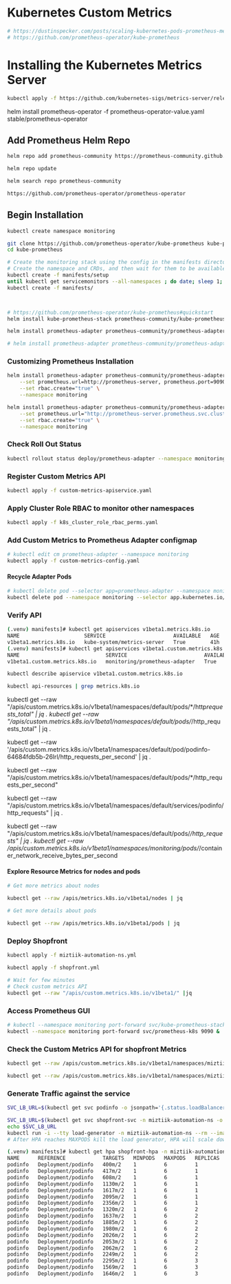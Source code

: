 # Kubernetes Custom Metrics

```bash
# https://dustinspecker.com/posts/scaling-kubernetes-pods-prometheus-metrics/
# https://github.com/prometheus-operator/kube-prometheus
```

# Installing the Kubernetes Metrics Server

```bash
kubectl apply -f https://github.com/kubernetes-sigs/metrics-server/releases/latest/download/components.yaml
```

helm install prometheus-operator -f prometheus-operator-value.yaml stable/prometheus-operator

## Add Prometheus Helm Repo

```bash
helm repo add prometheus-community https://prometheus-community.github.io/helm-charts

helm repo update

helm search repo prometheus-community
```

```bash
https://github.com/prometheus-operator/prometheus-operator
```

## Begin Installation

```bash
kubectl create namespace monitoring

git clone https://github.com/prometheus-operator/kube-prometheus kube-prometheus
cd kube-prometheus

# Create the monitoring stack using the config in the manifests directory:
# Create the namespace and CRDs, and then wait for them to be available before creating the remaining resources
kubectl create -f manifests/setup
until kubectl get servicemonitors --all-namespaces ; do date; sleep 1; echo ""; done
kubectl create -f manifests/



# https://github.com/prometheus-operator/kube-prometheus#quickstart
helm install kube-prometheus-stack prometheus-community/kube-prometheus-stack --namespace monitoring

helm install prometheus-adapter prometheus-community/prometheus-adapter --namespace monitoring

# helm install prometheus-adapter prometheus-community/prometheus-adapter --namespace monitoring -f adapter-values.yaml
```

### Customizing Prometheus Installation

```bash
helm install prometheus-adapter prometheus-community/prometheus-adapter \
    --set prometheus.url=http://prometheus-server, prometheus.port=9090 \
    --set rbac.create="true" \
    --namespace monitoring

helm install prometheus-adapter prometheus-community/prometheus-adapter \
    --set prometheus.url="http://prometheus-server.prometheus.svc.cluster.local",prometheus.port="9090" \
    --set rbac.create="true" \
    --namespace monitoring
```

### Check Roll Out Status

```bash
kubectl rollout status deploy/prometheus-adapter --namespace monitoring
```

### Register Custom Metrics API

```bash
kubectl apply -f custom-metrics-apiservice.yaml
```

### Apply Cluster Role RBAC to monitor other namespaces

```bash
kubectl apply -f k8s_cluster_role_rbac_perms.yaml
```

### Add Custom Metrics to Prometheus Adapter configmap

```bash
# kubectl edit cm prometheus-adapter --namespace monitoring
kubectl apply -f custom-metrics-config.yaml
```

#### Recycle Adapter Pods

```bash
# kubectl delete pod --selector app=prometheus-adapter --namespace monitoring
kubectl delete pod --namespace monitoring --selector app.kubernetes.io/name=prometheus-adapter
```

### Verify API

```bash
(.venv) manifests]# kubectl get apiservices v1beta1.metrics.k8s.io
NAME                     SERVICE                      AVAILABLE   AGE
v1beta1.metrics.k8s.io   kube-system/metrics-server   True        41h
(.venv) manifests]# kubectl get apiservices v1beta1.custom.metrics.k8s.io
NAME                            SERVICE                         AVAILABLE   AGE
v1beta1.custom.metrics.k8s.io   monitoring/prometheus-adapter   True        7m56s

kubectl describe apiservice v1beta1.custom.metrics.k8s.io

kubectl api-resources | grep metrics.k8s.io
```

kubectl get --raw "/apis/custom.metrics.k8s.io/v1beta1/namespaces/default/pods/\*/http*requests_total" | jq .
kubectl get --raw "/apis/custom.metrics.k8s.io/v1beta1/namespaces/default/pods/*/http_requests_total" | jq .

kubectl get --raw '/apis/custom.metrics.k8s.io/v1beta1/namespaces/default/pod/podinfo-64684fdb5b-26lrl/http_requests_per_second' | jq .

kubectl get --raw "/apis/custom.metrics.k8s.io/v1beta1/namespaces/default/pods/\*/http_requests_per_second"

kubectl get --raw "/apis/custom.metrics.k8s.io/v1beta1/namespaces/default/services/podinfo/http_requests" | jq .

kubectl get --raw "/apis/custom.metrics.k8s.io/v1beta1/namespaces/default/pods/_/http_requests" | jq .
kubectl get --raw /apis/custom.metrics.k8s.io/v1beta1/namespaces/monitoring/pods/_/container_network_receive_bytes_per_second

#### Explore Resource Metrics for nodes and pods

```bash
# Get more metrics about nodes

kubectl get --raw /apis/metrics.k8s.io/v1beta1/nodes | jq

# Get more details about pods

kubectl get --raw /apis/metrics.k8s.io/v1beta1/pods | jq
```

### Deploy Shopfront

```bash
kubectl apply -f miztiik-automation-ns.yml

kubectl apply -f shopfront.yml

# Wait for few minutes
# Check custom metrics API
kubectl get --raw "/apis/custom.metrics.k8s.io/v1beta1/" |jq
```

### Access Prometheus GUI

```bash
# kubectl --namespace monitoring port-forward svc/kube-prometheus-stack-prometheus 9090 &
kubectl --namespace monitoring port-forward svc/prometheus-k8s 9090 &
```

### Check the Custom Metrics API for shopfront Metrics

```bash
kubectl get --raw /apis/custom.metrics.k8s.io/v1beta1/namespaces/miztiik-automation-ns/pods/*/http_requests_per_second | jq

kubectl get --raw /apis/custom.metrics.k8s.io/v1beta1/namespaces/miztiik-automation-ns/pods/*/http_requests_per_second?labelSelector=app%3Dshopfront | jq
```

### Generate Traffic against the service

```bash
SVC_LB_URL=$(kubectl get svc podinfo -o jsonpath='{.status.loadBalancer.ingress[].hostname}')

SVC_LB_URL=$(kubectl get svc shopfront-svc -n miztiik-automation-ns -o jsonpath='{.status.loadBalancer.ingress[].hostname}')
echo $SVC_LB_URL
kubectl run -i --tty load-generator -n miztiik-automation-ns --rm --image=busybox --restart=Never -- /bin/sh -c "while sleep 0.05; do wget -q -O- http://$SVC_LB_URL; done"
# After HPA reaches MAXPODS kill the load generator, HPA will scale down to a single pod
```

```bash
(.venv) manifests]# kubectl get hpa shopfront-hpa -n miztiik-automation-ns --watch
NAME      REFERENCE            TARGETS   MINPODS   MAXPODS   REPLICAS   AGE
podinfo   Deployment/podinfo   400m/2    1         6         1          55m
podinfo   Deployment/podinfo   417m/2    1         6         1          57m
podinfo   Deployment/podinfo   608m/2    1         6         1          58m
podinfo   Deployment/podinfo   1130m/2   1         6         1          58m
podinfo   Deployment/podinfo   1617m/2   1         6         1          58m
podinfo   Deployment/podinfo   2095m/2   1         6         1          58m
podinfo   Deployment/podinfo   2356m/2   1         6         1          59m
podinfo   Deployment/podinfo   1320m/2   1         6         2          59m
podinfo   Deployment/podinfo   1637m/2   1         6         2          59m
podinfo   Deployment/podinfo   1885m/2   1         6         2          59m
podinfo   Deployment/podinfo   1980m/2   1         6         2          60m
podinfo   Deployment/podinfo   2026m/2   1         6         2          60m
podinfo   Deployment/podinfo   2053m/2   1         6         2          60m
podinfo   Deployment/podinfo   2062m/2   1         6         2          60m
podinfo   Deployment/podinfo   2249m/2   1         6         2          61m
podinfo   Deployment/podinfo   2295m/2   1         6         3          61m
podinfo   Deployment/podinfo   1569m/2   1         6         3          61m
podinfo   Deployment/podinfo   1646m/2   1         6         3          61m
```
